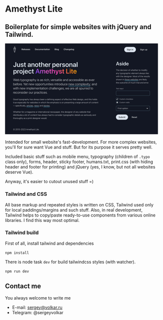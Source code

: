 # Amethyst Lite

## Boilerplate for simple websites with jQuery and Tailwind.

![Preview](https://github.com/volkar/amethyst-lite/blob/main/amethyst-lite.jpg?raw=true)

Intended for small website's fast-development. For more complex websites, you'll for sure want Vue and stuff. But for its purpose it serves pretty well.

Included basic stuff such as mobile menu, typography (children of `.typo` class only), forms, header, sticky footer, humans.txt, print.css (with hiding header and footer for printing) and jQuery (yes, I know, but not all websites deserve Vue).

Anyway, it's easier to cutout unused stuff =)

### Tailwind and CSS

All base markup and repeated styles is written on CSS, Tailwind used only for local paddings/margins and such stuff. Also, in real development, Tailwind helps to copy/paste ready-to-use components from various online libraries. I find this way most optimal.

### Tailwind build

First of all, install tailwind and dependencies
```shell
npm install
```
There is node task `dev` for build tailwindcss styles (with watcher).

```shell
npm run dev
```

## Contact me

You always welcome to write me
- E-mail: sergey@volkar.ru
- Telegram: @sergeyvolkar
